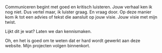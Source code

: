 Communiceren begint met goed en kritisch luisteren. Jouw verhaal ken ik nog niet. Dus vertel maar, ik luister graag. En vraag door. Op deze manier kom ik tot een advies of tekst die aansluit op jouw visie. Jouw visie met mijn twist. 

Lijkt dit je wat? Laten we dan kennismaken. 

Oh, en het is goed om te weten dat er hard wordt gewerkt aan deze website. Mijn projecten volgen binnenkort.
